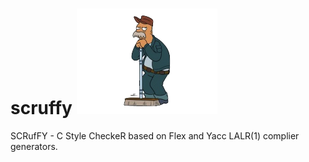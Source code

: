 scruffy ![scrufft](/scruffy.png)
=======


SCRufFY -  C Style CheckeR based on Flex and Yacc LALR(1) complier generators.

